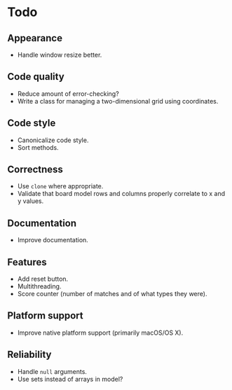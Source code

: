 # Todo #

## Appearance ##
+ Handle window resize better.

## Code quality ##
+ Reduce amount of error-checking?
+ Write a class for managing a two-dimensional grid using coordinates.

## Code style ##
+ Canonicalize code style.
+ Sort methods.

## Correctness ##
+ Use `clone` where appropriate.
+ Validate that board model rows and columns properly correlate to x and y
  values.

## Documentation ##
+ Improve documentation.

## Features ##
+ Add reset button.
+ Multithreading.
+ Score counter (number of matches and of what types they were).

## Platform support ##
+ Improve native platform support (primarily macOS/OS X).

## Reliability ##
+ Handle `null` arguments.
+ Use sets instead of arrays in model?
